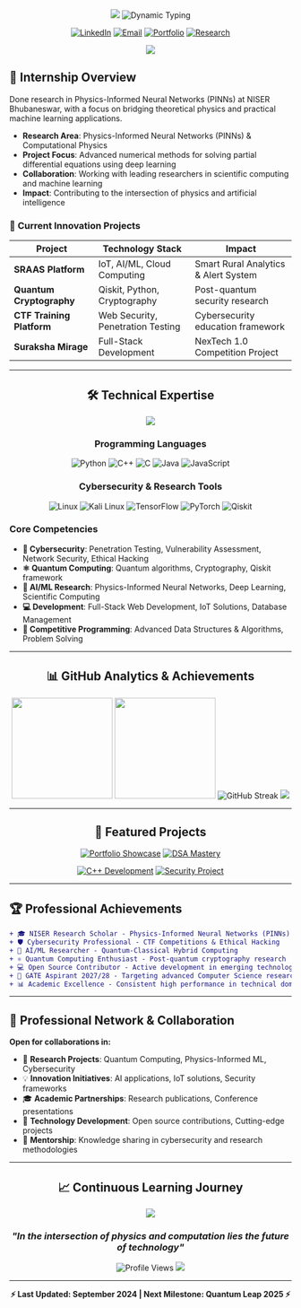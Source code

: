 <div align="center">

<img src="https://capsule-render.vercel.app/api?type=waving&color=gradient&customColorList=6,11,20&height=180&section=header&text=Satya%20Sarthak%20Manohari&fontSize=42&fontColor=fff&animation=fadeIn&fontAlignY=32&desc=Cybersecurity%20Engineer%20•%20Quantum%20Computing%20Researcher%20•%20AI%20Enthusiast&descAlignY=51&descAlign=50" />

<img src="https://readme-typing-svg.herokuapp.com?font=SF+Pro+Display&weight=500&size=24&duration=3000&pause=1000&color=2F81F7&center=true&vCenter=true&width=700&lines=Cybersecurity+%26+Research+Specialist;Physics-Informed+Neural+Networks;Quantum+Computing+Explorer;NISER+Research+Scholar;Problem+Solver+%7C+Innovation+Driver" alt="Dynamic Typing" />

<br>

[![LinkedIn](https://img.shields.io/badge/LinkedIn-0A66C2?style=for-the-badge&logo=linkedin&logoColor=white)](https://www.linkedin.com/in/satya-sarthak-manohari-b2a609297)
[![Email](https://img.shields.io/badge/Email-EA4335?style=for-the-badge&logo=gmail&logoColor=white)](mailto:manoharisatyasarthak@gmail.com)
[![Portfolio](https://img.shields.io/badge/Portfolio-000000?style=for-the-badge&logo=github&logoColor=white)](https://github.com/Satya37x1112/My_Portfolio-main)
[![Research](https://img.shields.io/badge/NISER_Research-FF6B6B?style=for-the-badge&logo=academia&logoColor=white)](https://github.com/Satya37x1112)

<img src="https://user-images.githubusercontent.com/73097560/115834477-dbab4500-a447-11eb-908a-139a6edaec5c.gif">

</div>

## 🎯 Internship Overview

Done research in Physics-Informed Neural Networks (PINNs) at NISER Bhubaneswar, with a focus on bridging theoretical physics and practical machine learning applications.

- **Research Area**: Physics-Informed Neural Networks (PINNs) & Computational Physics  
- **Project Focus**: Advanced numerical methods for solving partial differential equations using deep learning
- **Collaboration**: Working with leading researchers in scientific computing and machine learning
- **Impact**: Contributing to the intersection of physics and artificial intelligence

### 🚀 **Current Innovation Projects**

| Project | Technology Stack | Impact |
|---------|-----------------|---------|
| **SRAAS Platform** | IoT, AI/ML, Cloud Computing | Smart Rural Analytics & Alert System |
| **Quantum Cryptography** | Qiskit, Python, Cryptography | Post-quantum security research |
| **CTF Training Platform** | Web Security, Penetration Testing | Cybersecurity education framework |
| **Suraksha Mirage** | Full-Stack Development | NexTech 1.0 Competition Project |

---

<div align="center">

## 🛠️ Technical Expertise

<img src="https://skillicons.dev/icons?i=python,cpp,c,java,js,html,css,linux,git,mysql,docker,tensorflow,pytorch&theme=dark" />

</div>

<div align="center">

### **Programming Languages**
![Python](https://img.shields.io/badge/Python-3776AB?style=for-the-badge&logo=python&logoColor=white)
![C++](https://img.shields.io/badge/C++-00599C?style=for-the-badge&logo=cplusplus&logoColor=white)
![C](https://img.shields.io/badge/C-A8B9CC?style=for-the-badge&logo=c&logoColor=black)
![Java](https://img.shields.io/badge/Java-ED8B00?style=for-the-badge&logo=openjdk&logoColor=white)
![JavaScript](https://img.shields.io/badge/JavaScript-F7DF1E?style=for-the-badge&logo=javascript&logoColor=black)

### **Cybersecurity & Research Tools**
![Linux](https://img.shields.io/badge/Linux-FCC624?style=for-the-badge&logo=linux&logoColor=black)
![Kali Linux](https://img.shields.io/badge/Kali_Linux-557C94?style=for-the-badge&logo=kalilinux&logoColor=white)
![TensorFlow](https://img.shields.io/badge/TensorFlow-FF6F00?style=for-the-badge&logo=tensorflow&logoColor=white)
![PyTorch](https://img.shields.io/badge/PyTorch-EE4C2C?style=for-the-badge&logo=pytorch&logoColor=white)
![Qiskit](https://img.shields.io/badge/Qiskit-6929C4?style=for-the-badge&logo=qiskit&logoColor=white)

</div>

### **Core Competencies**
- **🔐 Cybersecurity**: Penetration Testing, Vulnerability Assessment, Network Security, Ethical Hacking
- **⚛️ Quantum Computing**: Quantum algorithms, Cryptography, Qiskit framework
- **🧠 AI/ML Research**: Physics-Informed Neural Networks, Deep Learning, Scientific Computing
- **💻 Development**: Full-Stack Web Development, IoT Solutions, Database Management
- **🎯 Competitive Programming**: Advanced Data Structures & Algorithms, Problem Solving

---

<div align="center">

## 📊 GitHub Analytics & Achievements

<img height="180em" src="https://github-readme-stats.vercel.app/api?username=Satya37x1112&show_icons=true&theme=github_dark_dimmed&include_all_commits=true&count_private=true&border_radius=12&bg_color=0D1117&title_color=58A6FF&icon_color=58A6FF&text_color=C9D1D9&border_color=21262D"/>
<img height="180em" src="https://github-readme-stats.vercel.app/api/top-langs/?username=Satya37x1112&layout=compact&langs_count=8&theme=github_dark_dimmed&border_radius=12&bg_color=0D1117&title_color=58A6FF&text_color=C9D1D9&border_color=21262D"/>

<img src="https://github-readme-streak-stats.herokuapp.com/?user=Satya37x1112&theme=github-dark-blue&border_radius=12&background=0D1117&border=21262D&stroke=58A6FF&ring=58A6FF&fire=F85149&currStreakLabel=58A6FF" alt="GitHub Streak"/>

<img src="https://github-profile-trophy.vercel.app/?username=Satya37x1112&theme=darkhub&no-frame=true&row=1&column=6&margin-w=15&margin-h=15" />

</div>

---

<div align="center">

## 🎯 Featured Projects

[![Portfolio Showcase](https://github-readme-stats.vercel.app/api/pin/?username=Satya37x1112&repo=My_Portfolio-main&theme=github_dark_dimmed&border_radius=12&bg_color=0D1117&title_color=58A6FF&text_color=C9D1D9&border_color=21262D)](https://github.com/Satya37x1112/My_Portfolio-main)
[![DSA Mastery](https://github-readme-stats.vercel.app/api/pin/?username=Satya37x1112&repo=DSA_Practice_Geeks_for_Geeks&theme=github_dark_dimmed&border_radius=12&bg_color=0D1117&title_color=58A6FF&text_color=C9D1D9&border_color=21262D)](https://github.com/Satya37x1112/DSA_Practice_Geeks_for_Geeks)

[![C++ Development](https://github-readme-stats.vercel.app/api/pin/?username=Satya37x1112&repo=C--&theme=github_dark_dimmed&border_radius=12&bg_color=0D1117&title_color=58A6FF&text_color=C9D1D9&border_color=21262D)](https://github.com/Satya37x1112/C--)
[![Security Project](https://github-readme-stats.vercel.app/api/pin/?username=rajtilak-2020&repo=Suraksha-Mirage_NexTech1.0&theme=github_dark_dimmed&border_radius=12&bg_color=0D1117&title_color=58A6FF&text_color=C9D1D9&border_color=21262D)](https://github.com/rajtilak-2020/Suraksha-Mirage_NexTech1.0)

</div>

---

## 🏆 Professional Achievements

```diff
+ 🎓 NISER Research Scholar - Physics-Informed Neural Networks (PINNs)
+ 🛡️ Cybersecurity Professional - CTF Competitions & Ethical Hacking
+ 🧠 AI/ML Researcher - Quantum-Classical Hybrid Computing
+ ⚛️ Quantum Computing Enthusiast - Post-quantum cryptography research
+ 💻 Open Source Contributor - Active development in emerging technologies
+ 🎯 GATE Aspirant 2027/28 - Targeting advanced Computer Science research
+ 📊 Academic Excellence - Consistent high performance in technical domains
```

---

## 🤝 Professional Network & Collaboration

**Open for collaborations in:**
- 🔬 **Research Projects**: Quantum Computing, Physics-Informed ML, Cybersecurity
- 💡 **Innovation Initiatives**: AI applications, IoT solutions, Security frameworks  
- 🎓 **Academic Partnerships**: Research publications, Conference presentations
- 🚀 **Technology Development**: Open source contributions, Cutting-edge projects
- 🎯 **Mentorship**: Knowledge sharing in cybersecurity and research methodologies

---

<div align="center">

## 📈 Continuous Learning Journey

<img src="https://github-readme-activity-graph.vercel.app/graph?username=Satya37x1112&bg_color=0D1117&color=58A6FF&line=58A6FF&point=C9D1D9&area=true&hide_border=true&radius=12" />

### *"In the intersection of physics and computation lies the future of technology"*

<img src="https://komarev.com/ghpvc/?username=Satya37x1112&style=for-the-badge&color=58A6FF&labelColor=0D1117" alt="Profile Views"/>

<img src="https://capsule-render.vercel.app/api?type=waving&color=gradient&customColorList=6,11,20&height=120&section=footer" />

---

**⚡ Last Updated: September 2024 | Next Milestone: Quantum Leap 2025 ⚡**

</div>
